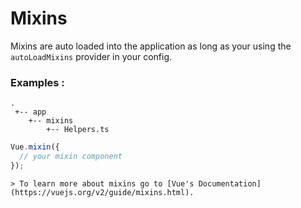 # Mixins

Mixins are auto loaded into the application as long as your using the `autoLoadMixins` provider in your config.

### Examples :

    .
     +-- app
        +-- mixins
            +-- Helpers.ts

```js
Vue.mixin({
  // your mixin component
});
```

    > To learn more about mixins go to [Vue's Documentation](https://vuejs.org/v2/guide/mixins.html).

